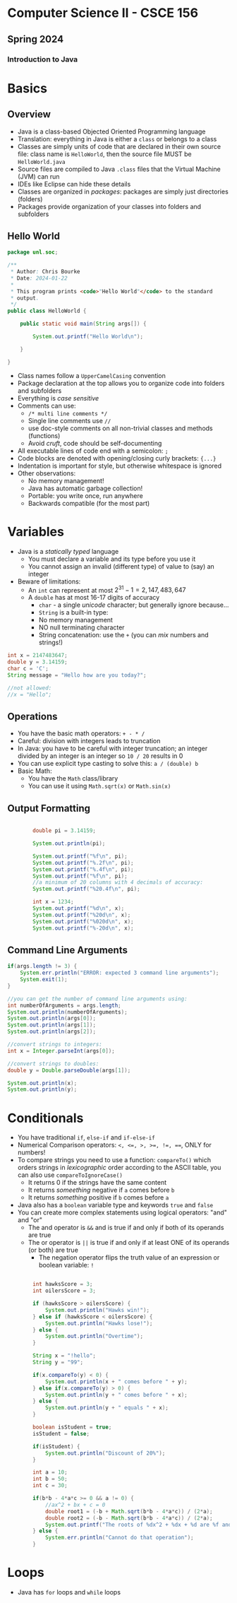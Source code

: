 # Computer Science II - CSCE 156
## Spring 2024
### Introduction to Java

# Basics

## Overview

* Java is a class-based Objected Oriented Programming language
* Translation: everything in Java is either a `class` or belongs to a class
* Classes are simply units of code that are declared in their own source file: class name is `HelloWorld`, then the source file MUST be `HelloWorld.java`
* Source files are compiled to Java `.class` files that the
Virtual Machine (JVM) can run
* IDEs like Eclipse can hide these details
* Classes are organized in *packages*: packages are simply just directories (folders)
* Packages provide organization of your classes into folders and subfolders

## Hello World

```java
package unl.soc;

/**
 * Author: Chris Bourke
 * Date: 2024-01-22
 *
 * This program prints <code>"Hello World"</code> to the standard
 * output.
 */
public class HelloWorld {

	public static void main(String args[]) {

		System.out.printf("Hello World\n");

	}

}

```

* Class names follow a `UpperCamelCasing` convention
* Package declaration at the top allows you to organize code into folders and subfolders
* Everything is *case sensitive*
* Comments can use:
  * `/* multi line comments */`
  * Single line comments use `//`
  * use doc-style comments on all non-trivial classes and methods (functions)
  * Avoid *cruft*, code should be self-documenting
* All executable lines of code end with a semicolon: `;`
* Code blocks are denoted with opening/closing curly brackets: `{...}`
* Indentation is important for style, but otherwise whitespace is ignored
* Other observations:
  * No memory management!
  * Java has automatic garbage collection!
  * Portable: you write once, run anywhere
  * Backwards compatible (for the most part)  

# Variables

* Java is a *statically typed* language
  * You must declare a variable and its type before you use it
  * You cannot assign an invalid (different type) of value to (say) an integer
* Beware of limitations:
  * An `int` can represent at most $2^{31} - 1 = 2,147,483,647$
  * A `double` has at most 16-17 digits of accuracy
	* `char` - a single *unicode* character; but generally ignore because...
	* `String` is a built-in type:
    * No memory management
    * NO null terminating character
    * String concatenation: use the `+` (you can *mix* numbers and strings!)

```java
int x = 2147483647;
double y = 3.14159;
char c = 'C';
String message = "Hello how are you today?";

//not allowed:
//x = "Hello";
```

## Operations

* You have the basic math operators: `+ - * /`
* Careful: division with integers leads to truncation
* In Java: you have to be careful with integer truncation; an integer divided
  by an integer is an integer so `10 / 20` results in 0
* You can use explicit type casting to solve this: `a / (double) b`
* Basic Math:
  * You have the `Math` class/library
  * You can use it using `Math.sqrt(x)` or `Math.sin(x)`

## Output Formatting

```java

		double pi = 3.14159;

		System.out.println(pi);

		System.out.printf("%f\n", pi);
		System.out.printf("%.2f\n", pi);
		System.out.printf("%.4f\n", pi);
		System.out.printf("%f\n", pi);
		//a minimum of 20 columns with 4 decimals of accuracy:
		System.out.printf("%20.4f\n", pi);

		int x = 1234;
		System.out.printf("%d\n", x);
		System.out.printf("%20d\n", x);
		System.out.printf("%020d\n", x);
		System.out.printf("%-20d\n", x);

```

## Command Line Arguments

```java
if(args.length != 3) {
	System.err.println("ERROR: expected 3 command line arguments");			
	System.exit(1);
}

//you can get the number of command line arguments using:
int numberOfArguments = args.length;
System.out.println(numberOfArguments);
System.out.println(args[0]);
System.out.println(args[1]);
System.out.println(args[2]);

//convert strings to integers:
int x = Integer.parseInt(args[0]);

//convert strings to doubles:
double y = Double.parseDouble(args[1]);

System.out.println(x);
System.out.println(y);
```

# Conditionals

* You have traditional `if`, `else-if` and `if-else-if`
* Numerical Comparison operators: `<, <=, >, >=, !=, ==`, ONLY for numbers!
* To compare strings you need to use a function: `compareTo()` which orders strings in *lexicographic* order according to the ASCII table, you can also use `compareToIgnoreCase()`
  * It returns 0 if the strings have the same content
  * It returns *someething* negative if `a` comes before `b`
  * It returns *something* positive if `b` comes before `a`
* Java also has a `boolean` variable type and keywords `true` and `false`
* You can create more complex statements using logical operators: "and" and "or"
  * The and operator is `&&` and is true if and only if both of its operands are true
  * The or operator is `||` is true if and only if at least ONE of its operands (or both) are true
	* The negation operator flips the truth value of an expression or boolean variable: `!`

```java

		int hawksScore = 3;
		int oilersScore = 3;

		if (hawksScore > oilersScore) {
			System.out.println("Hawks win!");
		} else if (hawksScore < oilersScore) {
			System.out.println("Hawks lose!");
		} else {
			System.out.println("Overtime");
		}

		String x = "!hello";
		String y = "99";

		if(x.compareTo(y) < 0) {
			System.out.println(x + " comes before " + y);
		} else if(x.compareTo(y) > 0) {
			System.out.println(y + " comes before " + x);			
		} else {
			System.out.println(y + " equals " + x);						
		}

		boolean isStudent = true;
		isStudent = false;

		if(isStudent) {
			System.out.println("Discount of 20%");
		}

		int a = 10;
		int b = 50;
		int c = 30;

		if(b*b - 4*a*c >= 0 && a != 0) {
			//ax^2 + bx + c = 0
			double root1 = (-b + Math.sqrt(b*b - 4*a*c)) / (2*a);
			double root2 = (-b - Math.sqrt(b*b - 4*a*c)) / (2*a);
			System.out.printf("The roots of %dx^2 + %dx + %d are %f and %f", a, b, c, root1, root2);
		} else {
			System.err.println("Cannot do that operation");
		}
```

# Loops

* Java has `for` loops and `while` loops



```











```
